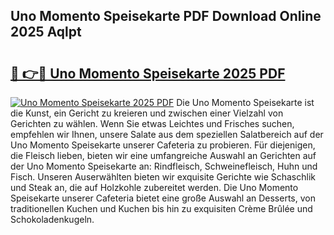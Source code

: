 ## Uno Momento Speisekarte PDF Download Online 2025 Aqlpt

# <h2><a href="http://gcef75.nevu.top/?p=Uno+Momento+Speisekarte">🔗 👉🔴 Uno Momento Speisekarte 2025 PDF</a></h2>

[![Uno Momento Speisekarte 2025 PDF](https://i.imgur.com/dBaPXMq.png)](http://gcef75.nevu.top/?p=Uno+Momento+Speisekarte)
Die Uno Momento Speisekarte ist die Kunst, ein Gericht zu kreieren und zwischen einer Vielzahl von Gerichten zu wählen. Wenn Sie etwas Leichtes und Frisches suchen, empfehlen wir Ihnen, unsere Salate aus dem speziellen Salatbereich auf der Uno Momento Speisekarte unserer Cafeteria zu probieren. Für diejenigen, die Fleisch lieben, bieten wir eine umfangreiche Auswahl an Gerichten auf der Uno Momento Speisekarte an: Rindfleisch, Schweinefleisch, Huhn und Fisch. Unseren Auserwählten bieten wir exquisite Gerichte wie Schaschlik und Steak an, die auf Holzkohle zubereitet werden. Die Uno Momento Speisekarte unserer Cafeteria bietet eine große Auswahl an Desserts, von traditionellen Kuchen und Kuchen bis hin zu exquisiten Crème Brûlée und Schokoladenkugeln.
